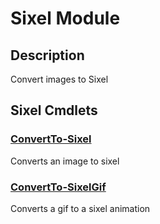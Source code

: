 ﻿---
Module Name: Sixel
Module Guid: 95f4627c-f8f5-43d5-824b-4c356737f87b
Download Help Link: 
Help Version: 1.0.0.0
Locale: en-US
---

# Sixel Module

## Description

Convert images to Sixel  

## Sixel Cmdlets

### [ConvertTo-Sixel](ConvertTo-Sixel.md)

Converts an image to sixel  

### [ConvertTo-SixelGif](ConvertTo-SixelGif.md)

Converts a gif to a sixel animation  
